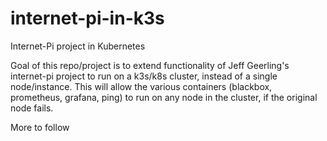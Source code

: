 # internet-pi-in-k3s
Internet-Pi project in Kubernetes

Goal of this repo/project is to extend functionality of Jeff Geerling's internet-pi project to run on a k3s/k8s cluster, instead of a single node/instance.  This will allow the various containers (blackbox, prometheus, grafana, ping) to run on any node in the cluster, if the original node fails.

More to follow
